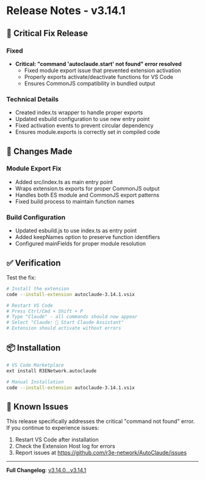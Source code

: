 # Release Notes - v3.14.1

## 🚨 Critical Fix Release

### Fixed
- **Critical: "command 'autoclaude.start' not found" error resolved**
  - Fixed module export issue that prevented extension activation
  - Properly exports activate/deactivate functions for VS Code
  - Ensures CommonJS compatibility in bundled output

### Technical Details
- Created index.ts wrapper to handle proper exports
- Updated esbuild configuration to use new entry point
- Fixed activation events to prevent circular dependency
- Ensures module.exports is correctly set in compiled code

## 🔧 Changes Made

### Module Export Fix
- Added src/index.ts as main entry point
- Wraps extension.ts exports for proper CommonJS output
- Handles both ES module and CommonJS export patterns
- Fixed build process to maintain function names

### Build Configuration
- Updated esbuild.js to use index.ts as entry point
- Added keepNames option to preserve function identifiers
- Configured mainFields for proper module resolution

## ✅ Verification

Test the fix:
```bash
# Install the extension
code --install-extension autoclaude-3.14.1.vsix

# Restart VS Code
# Press Ctrl/Cmd + Shift + P
# Type "Claude" - all commands should now appear
# Select "Claude: 🚀 Start Claude Assistant"
# Extension should activate without errors
```

## 📦 Installation

```bash
# VS Code Marketplace
ext install R3ENetwork.autoclaude

# Manual Installation
code --install-extension autoclaude-3.14.1.vsix
```

## 🐛 Known Issues

This release specifically addresses the critical "command not found" error. If you continue to experience issues:
1. Restart VS Code after installation
2. Check the Extension Host log for errors
3. Report issues at https://github.com/r3e-network/AutoClaude/issues

---

**Full Changelog**: [v3.14.0...v3.14.1](https://github.com/r3e-network/AutoClaude/compare/v3.14.0...v3.14.1)